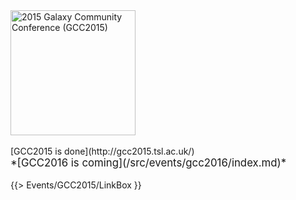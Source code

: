 <div class='center'>
<a href='http://gcc2015.tsl.ac.uk/'><img src="/src/images/logos/GCC2015LogoWide600.png" alt="2015 Galaxy Community Conference (GCC2015)" width="200" /></a><br /><br />
[GCC2015 is done](http://gcc2015.tsl.ac.uk/) <br />
<span style="font-size: larger;"> *[GCC2016 is coming](/src/events/gcc2016/index.md)*
</span>
</div>

<div class='right'><br />{{> Events/GCC2015/LinkBox }}</div>
